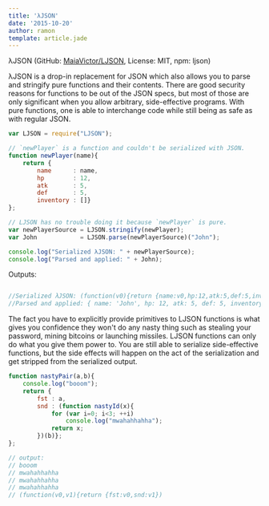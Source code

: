 ```yaml
---
title: 'λJSON'
date: '2015-10-20'
author: ramon
template: article.jade
---
```


λJSON (GitHub: [MaiaVictor/LJSON](https://github.com/MaiaVictor/LJSON), License: MIT, npm: ljson)

λJSON is a drop-in replacement for JSON which also allows you to parse and stringify pure functions and their contents. There are good security reasons for functions to be out of the JSON specs, but most of those are only significant when you allow arbitrary, side-effective programs.
With pure functions, one is able to interchange code while still being as safe as with regular JSON.

```javascript
var LJSON = require("LJSON");

// `newPlayer` is a function and couldn't be serialized with JSON.
function newPlayer(name){
    return {
        name      : name,
        hp        : 12,
        atk       : 5,
        def       : 5,
        inventory : []}
};

// LJSON has no trouble doing it because `newPlayer` is pure.
var newPlayerSource = LJSON.stringify(newPlayer);
var John            = LJSON.parse(newPlayerSource)("John");

console.log("Serialized λJSON: " + newPlayerSource);
console.log("Parsed and applied: " + John);
```
Outputs:
```javascript

//Serialized λJSON: (function(v0){return {name:v0,hp:12,atk:5,def:5,inventory:[]}})
//Parsed and applied: { name: 'John', hp: 12, atk: 5, def: 5, inventory: [] }

```

The fact you have to explicitly provide primitives to LJSON functions is what gives you confidence they won't do any nasty thing such as stealing your password, mining bitcoins or launching missiles. LJSON functions can only do what you give them power to. You are still able to serialize side-effective functions, but the side effects will happen on the act of the serialization and get stripped from the serialized output.

```javascript
function nastyPair(a,b){
    console.log("booom");
    return {
        fst : a,
        snd : (function nastyId(x){
            for (var i=0; i<3; ++i)
                console.log("mwahahhahha");
            return x;
        })(b)};
};

// output:
// booom
// mwahahhahha
// mwahahhahha
// mwahahhahha
// (function(v0,v1){return {fst:v0,snd:v1})
```
